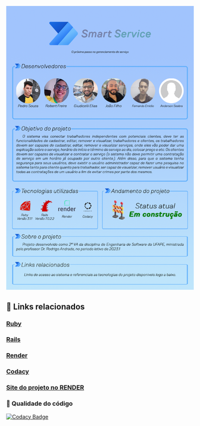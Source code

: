 ![readme](app/assets/images/readme.png)

## 🔗 Links relacionados
### [Ruby](https://www.ruby-lang.org/pt/)
### [Rails](https://rubyonrails.org)
### [Render](https://render.com)
### [Codacy](https://app.codacy.com/)
### [Site do projeto no RENDER](https://smartservice.onrender.com/)
### 🚩 Qualidade do código
[![Codacy Badge](https://app.codacy.com/project/badge/Grade/1e999b46e23a4814a576bc54496667c9)](https://app.codacy.com/gh/SmartServiceES/SmartServiceES/dashboard?utm_source=gh&utm_medium=referral&utm_content=&utm_campaign=Badge_grade)

